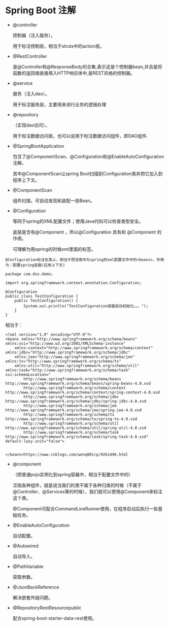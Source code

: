 # Spring Boot 注解

- @controller
    
    控制器（注入服务）。
    
    用于标注控制层，相当于struts中的action层。

- @RestController

    是@Controller和@ResponseBody的合集,表示这是个控制器bean,并且是将函数的返回值直接填入HTTP响应体中,是REST风格的控制器。

    
- @service 

    服务（注入dao）。
    
    用于标注服务层，主要用来进行业务的逻辑处理
    
- @repository

    （实现dao访问）。
    
    用于标注数据访问层，也可以说用于标注数据访问组件，即DAO组件.

- @SpringBootApplication
    
    包含了@ComponentScan、@Configuration和@EnableAutoConfiguration注解。
    
    其中@ComponentScan让spring Boot扫描到Configuration类并把它加入到程序上下文。
    
- @ComponentScan

    组件扫描，可自动发现和装配一些Bean。    

- @Configuration
    
    等同于spring的XML配置文件；使用Java代码可以检查类型安全。
    
    底层是含有@Component ，所以@Configuration 具有和 @Component 的作用。
    
    可理解为用spring的时候xml里面的<beans>标签。

```text
@Configuration标注在类上，相当于把该类作为spring的xml配置文件中的<beans>，作用为：配置spring容器(应用上下文)

package com.dsx.demo;

import org.springframework.context.annotation.Configuration;

@Configuration
public class TestConfiguration {
    public TestConfiguration() {
        System.out.println("TestConfiguration容器启动初始化。。。");
    }
}
```    
    
相当于：

```text
<?xml version="1.0" encoding="UTF-8"?>
<beans xmlns="http://www.springframework.org/schema/beans" xmlns:xsi="http://www.w3.org/2001/XMLSchema-instance"
    xmlns:context="http://www.springframework.org/schema/context" xmlns:jdbc="http://www.springframework.org/schema/jdbc"  
    xmlns:jee="http://www.springframework.org/schema/jee" xmlns:tx="http://www.springframework.org/schema/tx"
    xmlns:util="http://www.springframework.org/schema/util" xmlns:task="http://www.springframework.org/schema/task" xsi:schemaLocation="
        http://www.springframework.org/schema/beans http://www.springframework.org/schema/beans/spring-beans-4.0.xsd
        http://www.springframework.org/schema/context http://www.springframework.org/schema/context/spring-context-4.0.xsd
        http://www.springframework.org/schema/jdbc http://www.springframework.org/schema/jdbc/spring-jdbc-4.0.xsd
        http://www.springframework.org/schema/jee http://www.springframework.org/schema/jee/spring-jee-4.0.xsd
        http://www.springframework.org/schema/tx http://www.springframework.org/schema/tx/spring-tx-4.0.xsd
        http://www.springframework.org/schema/util http://www.springframework.org/schema/util/spring-util-4.0.xsd
        http://www.springframework.org/schema/task http://www.springframework.org/schema/task/spring-task-4.0.xsd" default-lazy-init="false">


</beans>https://www.cnblogs.com/wenq001/p/9261496.html

```    
    
- @component 
    
    （把普通pojo实例化到spring容器中，相当于配置文件中的<bean id="" class=""/>）
    
    泛指各种组件，就是说当我们的类不属于各种归类的时候（不属于@Controller、@Services等的时候），我们就可以使用@Component来标注这个类。

    @Component可配合CommandLineRunner使用，在程序启动后执行一些基础任务。
    

- @EnableAutoConfiguration
    
    自动配置。

- @Autowired

    自动导入。

- @PathVariable

    获取参数。

- @JsonBackReference

    解决嵌套外链问题。

- @RepositoryRestResourcepublic

    配合spring-boot-starter-data-rest使用。